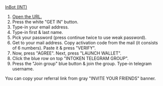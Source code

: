 [InBot (INT)](https://inbot.io/join/rykydYSrM)

1. [Open the URL.](https://inbot.io/join/rykydYSrM)
2. Press the white "GET IN" button. 
3. Type-in your email address. 
4. Type-in first & last name. 
5. Pick your password (press continue twice to use weak password).
6. Get to your mail address. Copy activation code from the mail (it consists of 6 numbers). Paste it & press "VERIFY". 
7. Now, press "AGREE". Next, press "LAUNCH WALLET". 
8. Click the blue row on top "INTOKEN TELEGRAM GROUP". 
9. Press the "Join group" blue button & join the group. Type-in telegram username.

You can copy your referral link from gray "INVITE YOUR FRIENDS" banner. 
